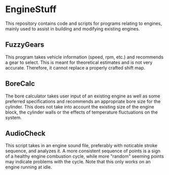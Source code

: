 # EngineStuff
This repository contains code and scripts for programs relating to engines, mainly used to assist in building and modifying existing engines.

## FuzzyGears
This program takes vehicle information (speed, rpm, etc.) and recommends a gear to select.
This is meant for theoretical estimates and is not very accurate. Therefore, it cannot replace a properly crafted shift map.

## BoreCalc
The bore calculator takes user input of an existing engine as well as some preferred specifications and recommends an appropriate bore size for the cylinder.
This does not take into account the existing size of the engine block, the cylinder walls or the effects of temperature fluctuations on the system.

## AudioCheck
This script takes in an engine sound file, preferably with noticable stroke sequence, and analyzes it.
A more consistent sequence of points is a sign of a healthy engine combustion cycle, while more "random" seeming points may indicate problems with the cycle.
Note that this only works on an engine running at idle.
